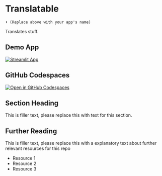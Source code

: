 # Translatable
```
⬆️ (Replace above with your app's name)
```

Translates stuff. 

## Demo App

[![Streamlit App](https://static.streamlit.io/badges/streamlit_badge_black_white.svg)](https://translatable.streamlit.app/)

## GitHub Codespaces

[![Open in GitHub Codespaces](https://github.com/codespaces/badge.svg)](https://codespaces.new/streamlit/app-starter-kit?quickstart=1)

## Section Heading

This is filler text, please replace this with text for this section.

## Further Reading

This is filler text, please replace this with a explanatory text about further relevant resources for this repo
- Resource 1
- Resource 2
- Resource 3
